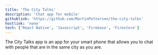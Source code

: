 ```yaml
---
title: 'The City Talks'
description: 'Chat app for mobile'
githublink: 'https://github.com/MartinPettersen/the-city-talks'
hostlink: 'none'
tech: ['React Native', 'Javascript', 'Firebase', 'Firestore']
---
```

The City Talks app is an app for your smart phone that allows you to chat
with people that are in the same city as you are.